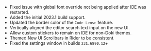 - Fixed issue with global font override not being applied after IDE was restarted.
- Added the initial 2023.1 build support. 
- Updated the border color of the `Code Lense` feature.
- Vertically aligned the editor search text input on the new UI.
- Allow custom stickers to remain on IDE for non-Doki themes.
- Themed New UI Scrollbars in Rider to be consistent.
- Fixed the settings window in builds `231.6890.12`+ 